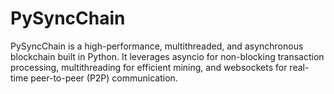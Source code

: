 # PySyncChain
PySyncChain is a high-performance, multithreaded, and asynchronous blockchain built in Python. It leverages asyncio for non-blocking transaction processing, multithreading for efficient mining, and websockets for real-time peer-to-peer (P2P) communication. 
